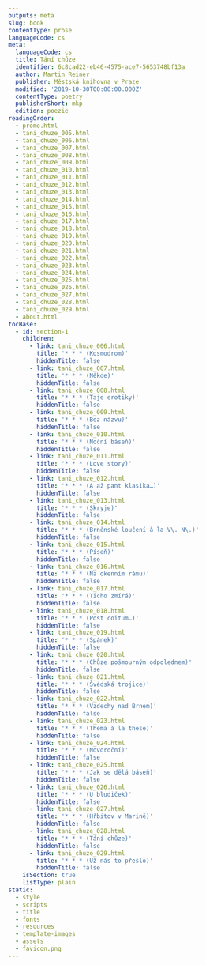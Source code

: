 ```yaml
---
outputs: meta
slug: book
contentType: prose
languageCode: cs
meta:
  languageCode: cs
  title: Tání chůze
  identifier: 6c8cad22-eb46-4575-ace7-5653748bf13a
  author: Martin Reiner
  publisher: Městská knihovna v Praze
  modified: '2019-10-30T00:00:00.000Z'
  contentType: poetry
  publisherShort: mkp
  edition: poezie
readingOrder:
  - promo.html
  - tani_chuze_005.html
  - tani_chuze_006.html
  - tani_chuze_007.html
  - tani_chuze_008.html
  - tani_chuze_009.html
  - tani_chuze_010.html
  - tani_chuze_011.html
  - tani_chuze_012.html
  - tani_chuze_013.html
  - tani_chuze_014.html
  - tani_chuze_015.html
  - tani_chuze_016.html
  - tani_chuze_017.html
  - tani_chuze_018.html
  - tani_chuze_019.html
  - tani_chuze_020.html
  - tani_chuze_021.html
  - tani_chuze_022.html
  - tani_chuze_023.html
  - tani_chuze_024.html
  - tani_chuze_025.html
  - tani_chuze_026.html
  - tani_chuze_027.html
  - tani_chuze_028.html
  - tani_chuze_029.html
  - about.html
tocBase:
  - id: section-1
    children:
      - link: tani_chuze_006.html
        title: '* * * (Kosmodrom)'
        hiddenTitle: false
      - link: tani_chuze_007.html
        title: '* * * (Někde)'
        hiddenTitle: false
      - link: tani_chuze_008.html
        title: '* * * (Taje erotiky)'
        hiddenTitle: false
      - link: tani_chuze_009.html
        title: '* * * (Bez názvu)'
        hiddenTitle: false
      - link: tani_chuze_010.html
        title: '* * * (Noční báseň)'
        hiddenTitle: false
      - link: tani_chuze_011.html
        title: '* * * (Love story)'
        hiddenTitle: false
      - link: tani_chuze_012.html
        title: '* * * (A až pant klasika…)'
        hiddenTitle: false
      - link: tani_chuze_013.html
        title: '* * * (Skryje)'
        hiddenTitle: false
      - link: tani_chuze_014.html
        title: '* * * (Brněnské loučení à la V\. N\.)'
        hiddenTitle: false
      - link: tani_chuze_015.html
        title: '* * * (Píseň)'
        hiddenTitle: false
      - link: tani_chuze_016.html
        title: '* * * (Na okenním rámu)'
        hiddenTitle: false
      - link: tani_chuze_017.html
        title: '* * * (Ticho zmírá)'
        hiddenTitle: false
      - link: tani_chuze_018.html
        title: '* * * (Post coitum…)'
        hiddenTitle: false
      - link: tani_chuze_019.html
        title: '* * * (Spánek)'
        hiddenTitle: false
      - link: tani_chuze_020.html
        title: '* * * (Chůze pošmourným odpolednem)'
        hiddenTitle: false
      - link: tani_chuze_021.html
        title: '* * * (Švédská trojice)'
        hiddenTitle: false
      - link: tani_chuze_022.html
        title: '* * * (Vzdechy nad Brnem)'
        hiddenTitle: false
      - link: tani_chuze_023.html
        title: '* * * (Thema à la these)'
        hiddenTitle: false
      - link: tani_chuze_024.html
        title: '* * * (Novoroční)'
        hiddenTitle: false
      - link: tani_chuze_025.html
        title: '* * * (Jak se dělá báseň)'
        hiddenTitle: false
      - link: tani_chuze_026.html
        title: '* * * (U bludiček)'
        hiddenTitle: false
      - link: tani_chuze_027.html
        title: '* * * (Hřbitov v Marině)'
        hiddenTitle: false
      - link: tani_chuze_028.html
        title: '* * * (Tání chůze)'
        hiddenTitle: false
      - link: tani_chuze_029.html
        title: '* * * (Už nás to přešlo)'
        hiddenTitle: false
    isSection: true
    listType: plain
static:
  - style
  - scripts
  - title
  - fonts
  - resources
  - template-images
  - assets
  - favicon.png
---
```

